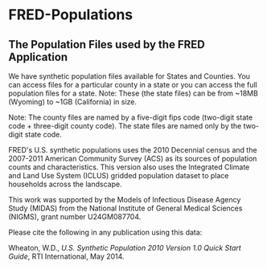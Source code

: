# FRED-Populations
## The Population Files used by the FRED Application


We have synthetic population files available for States and Counties. You can access files for a particular county in a state or you can access the full population files for a state. Note: These (the state files) can be from ~18MB (Wyoming) to ~1GB (California) in size.

Note: The county files are named by a five-digit fips code (two-digit state code + three-digit county code). The state files  are named only by the two-digit state code.

FRED's U.S. synthetic populations uses the 2010 Decennial census and the 2007-2011 American Community Survey (ACS) as its sources of population counts and characteristics. This version also uses the Integrated Climate and Land Use System (ICLUS) gridded population dataset to place households across the landscape.

This work was supported by the Models of Infectious Disease Agency Study (MIDAS) from the National Institute of General Medical Sciences (NIGMS), grant number U24GM087704.

Please cite the following in any publication using this data:

Wheaton, W.D., *U.S. Synthetic Population 2010 Version 1.0 Quick Start Guide*, RTI International, May 2014.
